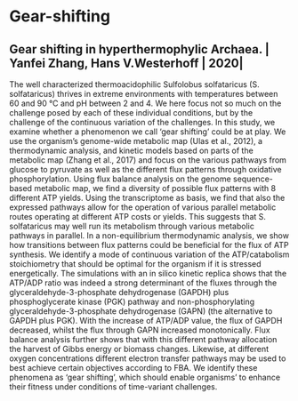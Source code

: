 # Gear-shifting
## Gear shifting in hyperthermophylic Archaea. | Yanfei Zhang, Hans V.Westerhoff | 2020|


The well characterized thermoacidophilic Sulfolobus solfataricus (S. solfataricus) thrives in extreme environments with temperatures between 60 and 90 °C and pH between 2 and 4. We here focus not so much on the challenge posed by each of these individual conditions, but by the challenge of the continuous variation of the challenges. In this study, we examine whether a phenomenon we call ‘gear shifting’ could be at play. We use the organism’s genome-wide metabolic map (Ulas et al., 2012), a thermodynamic analysis, and kinetic models based on parts of the metabolic map (Zhang et al., 2017) and focus on the various pathways from glucose to pyruvate as well as the different flux patterns through oxidative phosphorylation. Using flux balance analysis on the genome sequence-based metabolic map, we find a diversity of possible flux patterns with 8 different ATP yields. Using the transcriptome as basis, we find that also the expressed pathways allow for the operation of various parallel metabolic routes operating at different ATP costs or yields. This suggests that S. solfataricus may well run its metabolism through various metabolic pathways in parallel. In a non-equilibrium thermodynamic analysis, we show how transitions between flux patterns could be beneficial for the flux of ATP synthesis. We identify a mode of continuous variation of the ATP/catabolism stoichiometry that should be optimal for the organism if it is stressed energetically. The simulations with an in silico kinetic replica shows that the ATP/ADP ratio was indeed a strong determinant of the fluxes through the glyceraldehyde-3-phosphate dehydrogenase (GAPDH) plus phosphoglycerate kinase (PGK) pathway and non-phosphorylating glyceraldehyde-3-phosphate dehydrogenase (GAPN) (the alternative to GAPDH plus PGK). With the increase of ATP/ADP value, the flux of GAPDH decreased, whilst the flux through GAPN increased monotonically. Flux balance analysis further shows that with this different pathway allocation the harvest of Gibbs energy or biomass changes. Likewise, at different oxygen concentrations different electron transfer pathways may be used to best achieve certain objectives according to FBA. We identify these phenomena as ‘gear shifting’, which should enable organisms’ to enhance their fitness under conditions of time-variant challenges.  
